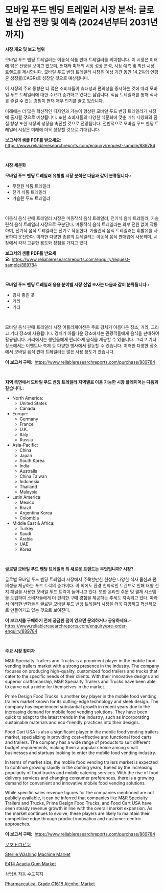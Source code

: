 <p><h1>모바일 푸드 벤딩 트레일러 시장 분석: 글로벌 산업 전망 및 예측 (2024년부터 2031년까지)</h1></p><p><strong>시장 개요 및 보고 범위</strong></p>
<p><p>모바일 푸드 벤딩 트레일러는 이동식 식품 판매 트레일러를 의미합니다. 이 시장은 미래에 밝은 전망을 보이고 있으며, 현재와 미래의 시장 성장 분석, 시장 예측 및 최신 시장 트렌드를 제시합니다. 모바일 푸드 벤딩 트레일러 시장은 예상 기간 동안 14.2%의 연평균 성장률(CAGR)로 성장할 것으로 예상됩니다.</p><p>이 시장의 주요 동향은 더 많은 소비자들이 휴대성과 편의성을 중시하는 것에 따라 모바일 푸드 트레일러에 대한 수요가 증가하고 있다는 점입니다. 식품 트레일러를 통해 식사를 즐길 수 있는 경험이 현재 매우 인기를 끌고 있습니다.</p><p>미래에는 더 많은 혁신적인 디자인과 기능이 향상된 모바일 푸드 벤딩 트레일러가 시장에 출시될 것으로 예상됩니다. 또한 소비자들의 다양한 식문화에 맞춘 메뉴 다양화와 품질 향상 또한 시장의 성장을 촉진할 것으로 전망됩니다. 전반적으로 모바일 푸드 벤딩 트레일러 시장은 미래에 더욱 성장할 것으로 기대됩니다.</p></p>
<p><strong>보고서의 샘플 PDF를 받으세요:</strong> <a href="https://www.reliableresearchreports.com/enquiry/request-sample/889784">https://www.reliableresearchreports.com/enquiry/request-sample/889784</a></p>
<p>&nbsp;</p>
<p><strong>시장 세분화</strong></p>
<p><strong>모바일 푸드 벤딩 트레일러 유형별 시장 분석은 다음과 같이 분류됩니다.:</strong></p>
<p><ul><li>무전원 식품 트레일러</li><li>전기 식품 트레일러</li><li>가솔린 푸드 트레일러</li></ul></p>
<p>&nbsp;</p>
<p><p>이동식 음식 판매 트레일러 시장은 미동작식 음식 트레일러, 전기식 음식 트레일러, 가솔린식 음식 트레일러 시장으로 구분된다. 미동작식 음식 트레일러는 외부 전원 없이 작동하며, 전기식 음식 트레일러는 전기로 작동한다. 가솔린식 음식 트레일러는 휘발유를 사용하여 운전한다. 이러한 다양한 종류의 트레일러는 이동식 음식 판매업에 사용되며, 시장에서 각각 고유한 용도와 장점을 가지고 있다.</p></p>
<p><strong>보고서의 샘플 PDF를 받으세요:</strong>&nbsp;<a href="https://www.reliableresearchreports.com/enquiry/request-sample/889784">https://www.reliableresearchreports.com/enquiry/request-sample/889784</a></p>
<p>&nbsp;</p>
<p><strong> 모바일 푸드 벤딩 트레일러 응용 분야별 시장 산업 조사는 다음과 같이 분류됩니다.:</strong></p>
<p><ul><li>경치 좋은 곳</li><li>거리</li><li>기타</li></ul></p>
<p>&nbsp;</p>
<p><p>모바일 음식 판매 트레일러 시장 어플리케이션은 주로 경치가 아름다운 장소, 거리, 그리고 기타 장소에 사용됩니다. 경치가 아름다운 장소에서는 관광객들에게 음식을 판매하여 활용됩니다. 거리에서는 행인들에게 편리하게 음식을 제공할 수 있습니다. 그리고 기타 장소에서는 이벤트나 축제 등 다양한 행사에서 활동할 수 있습니다. 이러한 다양한 장소에서 모바일 음식 판매 트레일러는 많은 사용 용도가 있습니다.</p></p>
<p><strong>이 보고서 구매:</strong>&nbsp; <a href="https://www.reliableresearchreports.com/purchase/889784">https://www.reliableresearchreports.com/purchase/889784</a></p>
<p>&nbsp;</p>
<p><strong>지역 측면에서 모바일 푸드 벤딩 트레일러 지역별로 이용 가능한 시장 플레이어는 다음과 같습니다.:</strong></p>
<p><ul>
    <li>
        North America:
        <ul>
            <li>United States</li>
            <li>Canada</li>
        </ul>
    </li>
    <li>
        Europe:
        <ul>
            <li>Germany</li>
            <li>France</li>
            <li>U.K.</li>
            <li>Italy</li>
            <li>Russia</li>
        </ul>
    </li>
    <li>
        Asia-Pacific:
        <ul>
            <li>China</li>
            <li>Japan</li>
            <li>South Korea</li>
            <li>India</li>
            <li>Australia</li>
            <li>China Taiwan</li>
            <li>Indonesia</li>
            <li>Thailand</li>
            <li>Malaysia</li>
        </ul>
    </li>
    <li>
        Latin America:
        <ul>
            <li>Mexico</li>
            <li>Brazil</li>
            <li>Argentina Korea</li>
            <li>Colombia</li>
        </ul>
    </li>
    <li>
        Middle East & Africa:
        <ul>
            <li>Turkey</li>
            <li>Saudi</li>
            <li>Arabia</li>
            <li>UAE</li>
            <li>Korea</li>
        </ul>
    </li>
    </ul></p>
<p>&nbsp;</p>
<p><strong>글로벌 모바일 푸드 벤딩 트레일러 의 새로운 트렌드는 무엇입니까? 시장?</strong></p>
<p><p>글로벌 모바일 푸드 벤딩 트레일러 시장에서 주목할만한 현상은 다양한 식사 옵션과 편의성을 제공하는 푸드 트럭의 증가이다. 이 외에도 환경 친화적인 트렌드로 인해 태양 전지 패널을 사용한 모바일 푸드 트럭이 늘어나고 있다. 또한 온라인 주문 및 결제 시스템을 도입하여 소비자들에게 더 편리한 구매 경험을 제공하는 추세도 지속되고 있다. 따라서 이러한 변화들은 글로벌 모바일 푸드 벤딩 트레일러 시장을 더욱 다양하고 혁신적으로 만들어가고 있는 것으로 보여진다.</p></p>
<p><strong>이 보고서를 구매하기 전에 궁금한 점이 있으면 문의하거나 공유하세요.</strong>- <a href="https://www.reliableresearchreports.com/enquiry/pre-order-enquiry/889784">https://www.reliableresearchreports.com/enquiry/pre-order-enquiry/889784</a></p>
<p>&nbsp;</p>
<p><strong>주요 시장 참여자</strong></p>
<p><p>M&R Specialty Trailers and Trucks is a prominent player in the mobile food vending trailers market with a strong presence in the industry. The company focuses on producing high-quality, customized food trailers and trucks that cater to the specific needs of their clients. With their innovative designs and superior craftsmanship, M&R Specialty Trailers and Trucks have been able to carve out a niche for themselves in the market.</p><p>Prime Design Food Trucks is another key player in the mobile food vending trailers market known for its cutting-edge technology and sleek design. The company has experienced substantial growth in recent years due to the increasing demand for mobile food vending solutions. They have been quick to adapt to the latest trends in the industry, such as incorporating sustainable materials and eco-friendly practices into their designs.</p><p>Food Cart USA is also a significant player in the mobile food vending trailers market, specializing in providing cost-effective and functional food carts and trailers. The company has a wide range of products to suit different budget requirements, making them a popular choice among small businesses and startups looking to enter the mobile food vending industry.</p><p>In terms of market size, the mobile food vending trailers market is expected to continue growing rapidly in the coming years, fueled by the increasing popularity of food trucks and mobile catering services. With the rise of food delivery services and changing consumer preferences, there is a growing demand for convenient and innovative mobile food vending solutions.</p><p>While specific sales revenue figures for the companies mentioned are not publicly available, it can be inferred that companies like M&R Specialty Trailers and Trucks, Prime Design Food Trucks, and Food Cart USA have seen steady revenue growth in line with the overall market expansion. As the market continues to evolve, these players are likely to maintain their competitive edge through product innovation and customer-centric approaches.</p></p>
<p><strong>이 보고서 구매:</strong>&nbsp;&nbsp;<a href="https://www.reliableresearchreports.com/purchase/889784">https://www.reliableresearchreports.com/purchase/889784</a></p>
<p><p><a href="https://github.com/mcbeesbxa270/Market-Research-Report-List-1/blob/main/25145932031.md">ソマトロピン</a></p><p><a href="https://issuu.com/reportprime-2/docs/sterile-washing-machine-market-size-2030.pptx">Sterile Washing Machine Market</a></p><p><a href="https://github.com/BryceTownsendr/Market-Research-Report-List-4/blob/main/e414-acacia-gum-market.md">E414 Acacia Gum Market</a></p><p><a href="https://github.com/xvz497517413/Market-Research-Report-List-1/blob/main/71125401692.md">상업용 자동 수도꼭지</a></p><p><a href="https://github.com/mahnoor2003/Market-Research-Report-List-3/blob/main/pharmaceutical-grade-c1618-alcohol-market.md">Pharmaceutical Grade C1618 Alcohol Market</a></p></p>
